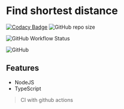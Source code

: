 # Find shortest distance

[![Codacy Badge](https://img.shields.io/codacy/grade/6cec45f5a8634ea4878e490e05c34a32/master?logo=codacy&style=for-the-badge)](https://app.codacy.com/manual/ersanyamarya/shortest-distance?utm_source=github.com&utm_medium=referral&utm_content=ersanyamarya/shortest-distance&utm_campaign=Badge_Grade_Dashboard)
![GitHub repo size](https://img.shields.io/github/repo-size/ersanyamarya/shortest-distance?logo=github&style=for-the-badge)

![GitHub Workflow Status](https://img.shields.io/github/workflow/status/ersanyamarya/shortest-distance/Integrate?label=Integrate&logo=github&style=for-the-badge)

![GitHub](https://img.shields.io/github/license/ersanyamarya/shortest-distance?style=for-the-badge)

## Features

- NodeJS
- TypeScript

> CI with github actions
